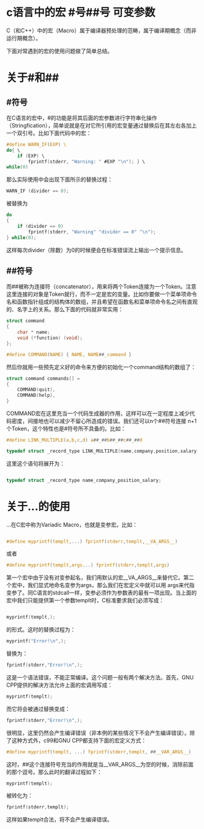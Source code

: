# c语言中的宏 #号##号 可变参数
C（和C++）中的宏（Macro）属于编译器预处理的范畴，属于编译期概念（而非运行期概念）。

下面对常遇到的宏的使用问题做了简单总结。 

# 关于#和## 

## #符号
在C语言的宏中，#的功能是将其后面的宏参数进行字符串化操作（Stringfication），简单说就是在对它所引用的宏变量通过替换后在其左右各加上一个双引号。比如下面代码中的宏： 

```c
#define WARN_IF(EXP) \ 
do{ \
    if (EXP) \ 
        fprintf(stderr, "Warning: " #EXP "\n"); } \ 
while(0) 
```

那么实际使用中会出现下面所示的替换过程： 
```c
WARN_IF (divider == 0); 
```

被替换为 

```c
do 
{ 
    if (divider == 0) 
        fprintf(stderr, "Warning" "divider == 0" "\n"); 
} while(0); 
```

这样每次divider（除数）为0的时候便会在标准错误流上输出一个提示信息。 

## ##符号
而##被称为连接符（concatenator），用来将两个Token连接为一个Token。注意这里连接的对象是Token就行，而不一定是宏的变量。比如你要做一个菜单项命令名和函数指针组成的结构体的数组，并且希望在函数名和菜单项命令名之间有直观的、名字上的关系。那么下面的代码就非常实用：
```c
struct command 
{ 
    char * name; 
    void (*function) (void); 
}; 

#define COMMAND(NAME) { NAME, NAME##_command } 
```

然后你就用一些预先定义好的命令来方便的初始化一个command结构的数组了： 

```c
struct command commands[] = 
{ 
    COMMAND(quit), 
    COMMAND(help), 
}
``` 

COMMAND宏在这里充当一个代码生成器的作用，这样可以在一定程度上减少代码密度，间接地也可以减少不留心所造成的错误。我们还可以n个##符号连接 n+1个Token，这个特性也是#符号所不具备的。比如： 
```c
#define LINK_MULTIPLE(a,b,c,d) a##_##b##_##c##_##d 

typedef struct _record_type LINK_MULTIPLE(name,company,position,salary); 
```

这里这个语句将展开为： 
```c

typedef struct _record_type name_company_position_salary; 
```

# 关于...的使用 

...在C宏中称为Variadic Macro，也就是变参宏。比如： 
```c

#define myprintf(templt,...) fprintf(stderr,templt,__VA_ARGS__) 
```
或者 
```c
#define myprintf(templt,args...) fprintf(stderr,templt,args) 
```

第一个宏中由于没有对变参起名，我们用默认的宏__VA_ARGS__来替代它。第二个宏中，我们显式地命名变参为args，那么我们在宏定义中就可以用 args来代指变参了。同C语言的stdcall一样，变参必须作为参数表的最有一项出现。当上面的宏中我们只能提供第一个参数templt时，C标准要求我们必须写成： 
```c

myprintf(templt,); 
```

的形式。这时的替换过程为： 
```c
myprintf("Error!\n",); 
```
替换为： 
```c
fprintf(stderr,"Error!\n",); 
```
这是一个语法错误，不能正常编译。这个问题一般有两个解决方法。首先，GNU CPP提供的解决方法允许上面的宏调用写成： 
```c
myprintf(templt); 
```
而它将会被通过替换变成： 
```c
fprintf(stderr,"Error!\n",); 
```
很明显，这里仍然会产生编译错误（非本例的某些情况下不会产生编译错误）。除了这种方式外，c99和GNU CPP都支持下面的宏定义方式： 
```c
#define myprintf(templt, ...) fprintf(stderr,templt, ##__VAR_ARGS__) 
```
这时，##这个连接符号充当的作用就是当__VAR_ARGS__为空的时候，消除前面的那个逗号。那么此时的翻译过程如下： 
```c
myprintf(templt); 
```
被转化为： 
```c
fprintf(stderr,templt); 
```
这样如果templt合法，将不会产生编译错误。 